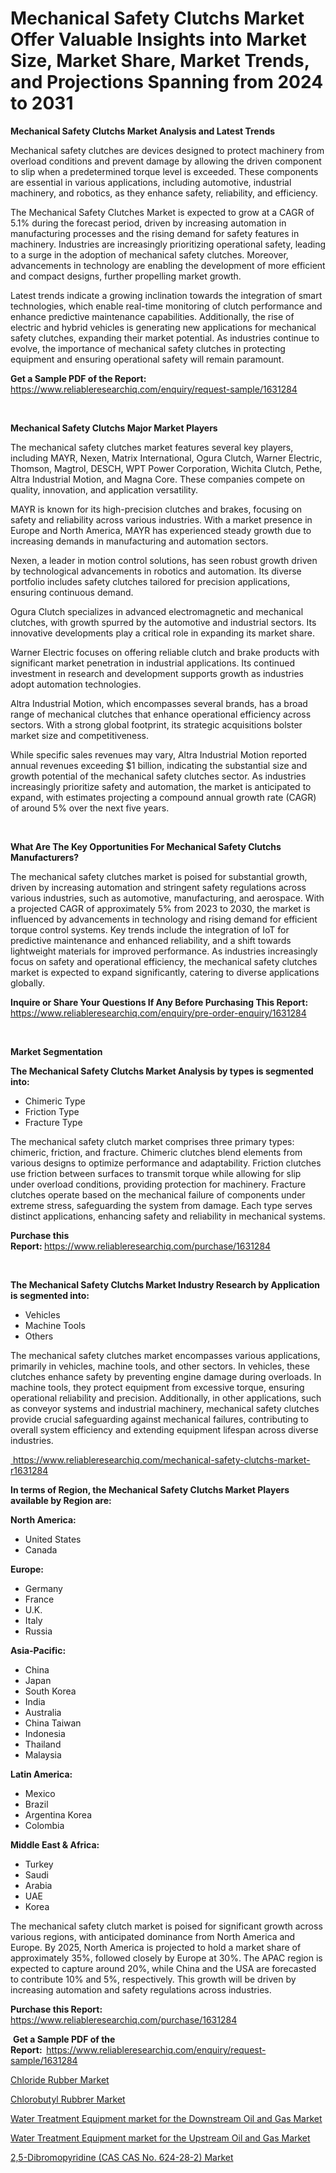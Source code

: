 <p><h1>Mechanical Safety Clutchs Market Offer Valuable Insights into Market Size, Market Share, Market Trends, and Projections Spanning from 2024 to 2031</h1></p><p><strong>Mechanical Safety Clutchs Market Analysis and Latest Trends</strong></p>
<p><p>Mechanical safety clutches are devices designed to protect machinery from overload conditions and prevent damage by allowing the driven component to slip when a predetermined torque level is exceeded. These components are essential in various applications, including automotive, industrial machinery, and robotics, as they enhance safety, reliability, and efficiency.</p><p>The Mechanical Safety Clutches Market is expected to grow at a CAGR of 5.1% during the forecast period, driven by increasing automation in manufacturing processes and the rising demand for safety features in machinery. Industries are increasingly prioritizing operational safety, leading to a surge in the adoption of mechanical safety clutches. Moreover, advancements in technology are enabling the development of more efficient and compact designs, further propelling market growth.</p><p>Latest trends indicate a growing inclination towards the integration of smart technologies, which enable real-time monitoring of clutch performance and enhance predictive maintenance capabilities. Additionally, the rise of electric and hybrid vehicles is generating new applications for mechanical safety clutches, expanding their market potential. As industries continue to evolve, the importance of mechanical safety clutches in protecting equipment and ensuring operational safety will remain paramount.</p></p>
<p><strong>Get a Sample PDF of the Report:&nbsp;</strong> <a href="https://www.reliableresearchiq.com/enquiry/request-sample/1631284?utm_campaign=1094&utm_medium=2&utm_source=Github&utm_content=ia&utm_term=27102024&utm_id=mechanical-safety-clutchs">https://www.reliableresearchiq.com/enquiry/request-sample/1631284</a></p>
<p>&nbsp;</p>
<p><strong>Mechanical Safety Clutchs Major Market Players</strong></p>
<p><p>The mechanical safety clutches market features several key players, including MAYR, Nexen, Matrix International, Ogura Clutch, Warner Electric, Thomson, Magtrol, DESCH, WPT Power Corporation, Wichita Clutch, Pethe, Altra Industrial Motion, and Magna Core. These companies compete on quality, innovation, and application versatility.</p><p>MAYR is known for its high-precision clutches and brakes, focusing on safety and reliability across various industries. With a market presence in Europe and North America, MAYR has experienced steady growth due to increasing demands in manufacturing and automation sectors.</p><p>Nexen, a leader in motion control solutions, has seen robust growth driven by technological advancements in robotics and automation. Its diverse portfolio includes safety clutches tailored for precision applications, ensuring continuous demand.</p><p>Ogura Clutch specializes in advanced electromagnetic and mechanical clutches, with growth spurred by the automotive and industrial sectors. Its innovative developments play a critical role in expanding its market share.</p><p>Warner Electric focuses on offering reliable clutch and brake products with significant market penetration in industrial applications. Its continued investment in research and development supports growth as industries adopt automation technologies.</p><p>Altra Industrial Motion, which encompasses several brands, has a broad range of mechanical clutches that enhance operational efficiency across sectors. With a strong global footprint, its strategic acquisitions bolster market size and competitiveness.</p><p>While specific sales revenues may vary, Altra Industrial Motion reported annual revenues exceeding $1 billion, indicating the substantial size and growth potential of the mechanical safety clutches sector. As industries increasingly prioritize safety and automation, the market is anticipated to expand, with estimates projecting a compound annual growth rate (CAGR) of around 5% over the next five years.</p></p>
<p>&nbsp;</p>
<p><strong>What Are The Key Opportunities For Mechanical Safety Clutchs Manufacturers?</strong></p>
<p><p>The mechanical safety clutches market is poised for substantial growth, driven by increasing automation and stringent safety regulations across various industries, such as automotive, manufacturing, and aerospace. With a projected CAGR of approximately 5% from 2023 to 2030, the market is influenced by advancements in technology and rising demand for efficient torque control systems. Key trends include the integration of IoT for predictive maintenance and enhanced reliability, and a shift towards lightweight materials for improved performance. As industries increasingly focus on safety and operational efficiency, the mechanical safety clutches market is expected to expand significantly, catering to diverse applications globally.</p></p>
<p><strong>Inquire or Share Your Questions If Any Before Purchasing This Report:</strong> <a href="https://www.reliableresearchiq.com/enquiry/pre-order-enquiry/1631284?utm_campaign=1094&utm_medium=2&utm_source=Github&utm_content=ia&utm_term=27102024&utm_id=mechanical-safety-clutchs">https://www.reliableresearchiq.com/enquiry/pre-order-enquiry/1631284</a></p>
<p>&nbsp;</p>
<p><strong>Market Segmentation</strong></p>
<p><strong>The Mechanical Safety Clutchs Market Analysis by types is segmented into:</strong></p>
<p><ul><li>Chimeric Type</li><li>Friction Type</li><li>Fracture Type</li></ul></p>
<p><p>The mechanical safety clutch market comprises three primary types: chimeric, friction, and fracture. Chimeric clutches blend elements from various designs to optimize performance and adaptability. Friction clutches use friction between surfaces to transmit torque while allowing for slip under overload conditions, providing protection for machinery. Fracture clutches operate based on the mechanical failure of components under extreme stress, safeguarding the system from damage. Each type serves distinct applications, enhancing safety and reliability in mechanical systems.</p></p>
<p><strong>Purchase this Report:&nbsp;</strong><a href="https://www.reliableresearchiq.com/purchase/1631284?utm_campaign=1094&utm_medium=2&utm_source=Github&utm_content=ia&utm_term=27102024&utm_id=mechanical-safety-clutchs">https://www.reliableresearchiq.com/purchase/1631284</a></p>
<p>&nbsp;</p>
<p><strong>The Mechanical Safety Clutchs Market Industry Research by Application is segmented into:</strong></p>
<p><ul><li>Vehicles</li><li>Machine Tools</li><li>Others</li></ul></p>
<p><p>The mechanical safety clutches market encompasses various applications, primarily in vehicles, machine tools, and other sectors. In vehicles, these clutches enhance safety by preventing engine damage during overloads. In machine tools, they protect equipment from excessive torque, ensuring operational reliability and precision. Additionally, in other applications, such as conveyor systems and industrial machinery, mechanical safety clutches provide crucial safeguarding against mechanical failures, contributing to overall system efficiency and extending equipment lifespan across diverse industries.</p></p>
<p><a href="https://www.reliableresearchiq.com/mechanical-safety-clutchs-market-r1631284?utm_campaign=1094&utm_medium=2&utm_source=Github&utm_content=ia&utm_term=27102024&utm_id=mechanical-safety-clutchs">&nbsp;https://www.reliableresearchiq.com/mechanical-safety-clutchs-market-r1631284</a></p>
<p><strong>In terms of Region, the Mechanical Safety Clutchs Market Players available by Region are:</strong></p>
<p>
    <p> <strong> North America: </strong>
        <ul>
            <li>United States</li>
            <li>Canada</li>
        </ul>
        </p> 
    <p> <strong> Europe: </strong>
        <ul>
            <li>Germany</li>
            <li>France</li>
            <li>U.K.</li>
            <li>Italy</li>
            <li>Russia</li>
        </ul>
        </p> 
    <p> <strong> Asia-Pacific: </strong>
        <ul>
            <li>China</li>
            <li>Japan</li>
            <li>South Korea</li>
            <li>India</li>
            <li>Australia</li>
            <li>China Taiwan</li>
            <li>Indonesia</li>
            <li>Thailand</li>
            <li>Malaysia</li>
        </ul>
        </p> 
    <p> <strong> Latin America: </strong>
        <ul>
            <li>Mexico</li>
            <li>Brazil</li>
            <li>Argentina Korea</li>
            <li>Colombia</li>
        </ul>
        </p> 
    <p> <strong> Middle East & Africa: </strong>
        <ul>
            <li>Turkey</li>
            <li>Saudi</li>
            <li>Arabia</li>
            <li>UAE</li>
            <li>Korea</li>
        </ul>
    </p>
    </p>
<p><p>The mechanical safety clutch market is poised for significant growth across various regions, with anticipated dominance from North America and Europe. By 2025, North America is projected to hold a market share of approximately 35%, followed closely by Europe at 30%. The APAC region is expected to capture around 20%, while China and the USA are forecasted to contribute 10% and 5%, respectively. This growth will be driven by increasing automation and safety regulations across industries.</p></p>
<p><strong>Purchase this Report: </strong><a href="https://www.reliableresearchiq.com/purchase/1631284?utm_campaign=1094&utm_medium=2&utm_source=Github&utm_content=ia&utm_term=27102024&utm_id=mechanical-safety-clutchs">https://www.reliableresearchiq.com/purchase/1631284</a></p>
<p>&nbsp;<strong>Get a Sample PDF of the Report:&nbsp;&nbsp;</strong><a href="https://www.reliableresearchiq.com/enquiry/request-sample/1631284?utm_campaign=1094&utm_medium=2&utm_source=Github&utm_content=ia&utm_term=27102024&utm_id=mechanical-safety-clutchs">https://www.reliableresearchiq.com/enquiry/request-sample/1631284</a></p>
<p><strong></strong></p>
<p><p><a href="https://github.com/kiara3n0pau/Market-Research-Report-List-1/blob/main/chloride-rubber-market.md?utm_campaign=1094&utm_medium=2&utm_source=Github&utm_content=ia&utm_term=27102024&utm_id=mechanical-safety-clutchs">Chloride Rubber Market</a></p><p><a href="https://github.com/rieuydbalon3b/Market-Research-Report-List-1/blob/main/chlorobutyl-rubbrer-market.md?utm_campaign=1094&utm_medium=2&utm_source=Github&utm_content=ia&utm_term=27102024&utm_id=mechanical-safety-clutchs">Chlorobutyl Rubbrer Market</a></p><p><a href="https://issuu.com/reportprime-2/docs/water-treatment-equipment-market-fo_d22dd24fbb8786?utm_campaign=1094&utm_medium=2&utm_source=Github&utm_content=ia&utm_term=27102024&utm_id=mechanical-safety-clutchs">Water Treatment Equipment market for the Downstream Oil and Gas Market</a></p><p><a href="https://issuu.com/reportprime-2/docs/water-treatment-equipment-market-fo_96c597b72b6bbb?utm_campaign=1094&utm_medium=2&utm_source=Github&utm_content=ia&utm_term=27102024&utm_id=mechanical-safety-clutchs">Water Treatment Equipment market for the Upstream Oil and Gas Market</a></p><p><a href="https://www.linkedin.com/pulse/booming-25-dibromopyridine-cas-624-28-2-market-sector-glqrc?utm_campaign=1094&utm_medium=2&utm_source=Github&utm_content=ia&utm_term=27102024&utm_id=mechanical-safety-clutchs">2,5-Dibromopyridine (CAS CAS No. 624-28-2) Market</a></p></p>
